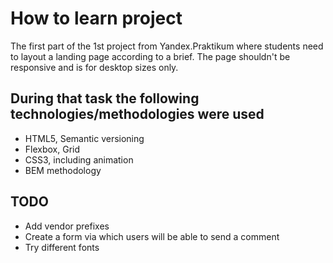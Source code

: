 # How to learn project
The first part of the 1st project from Yandex.Praktikum where students need to layout a landing page according to a brief.
The page shouldn't be responsive and is for desktop sizes only.

## During that task the following technologies/methodologies were used

* HTML5, Semantic versioning
* Flexbox, Grid
* CSS3, including animation
* BEM methodology

## TODO

* Add vendor prefixes
* Create a form via which users will be able to send a comment
* Try different fonts
